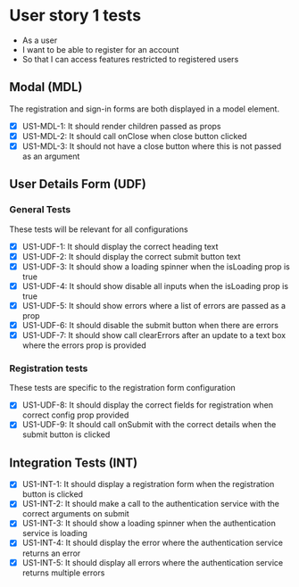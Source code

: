 # User story 1 tests

- As a user
- I want to be able to register for an account
- So that I can access features restricted to registered users

## Modal (MDL)

The registration and sign-in forms are both displayed in a model element.

- [x] US1-MDL-1: It should render children passed as props
- [x] US1-MDL-2: It should call onClose when close button clicked
- [x] US1-MDL-3: It should not have a close button where this is not passed as an argument

## User Details Form (UDF)

### General Tests

These tests will be relevant for all configurations

- [x] US1-UDF-1: It should display the correct heading text
- [x] US1-UDF-2: It should display the correct submit button text
- [x] US1-UDF-3: It should show a loading spinner when the isLoading prop is true
- [x] US1-UDF-4: It should show disable all inputs when the isLoading prop is true
- [x] US1-UDF-5: It should show errors where a list of errors are passed as a prop
- [x] US1-UDF-6: It should disable the submit button when there are errors
- [x] US1-UDF-7: It should show call clearErrors after an update to a text box where the errors prop is provided

### Registration tests

These tests are specific to the registration form configuration

- [x] US1-UDF-8: It should display the correct fields for registration when correct config prop provided
- [x] US1-UDF-9: It should call onSubmit with the correct details when the submit button is clicked

## Integration Tests (INT)

- [x] US1-INT-1: It should display a registration form when the registration button is clicked
- [x] US1-INT-2: It should make a call to the authentication service with the correct arguments on submit
- [x] US1-INT-3: It should show a loading spinner when the authentication service is loading
- [x] US1-INT-4: It should display the error where the authentication service returns an error
- [x] US1-INT-5: It should display all errors where the authentication service returns multiple errors
